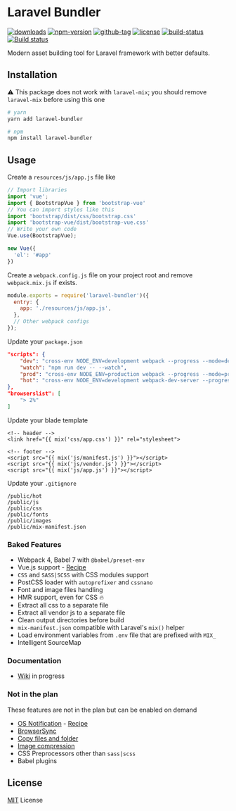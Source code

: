 # Laravel Bundler

[![downloads](https://badgen.net/npm/dt/laravel-bundler)](http://npm-stats.com/~packages/laravel-bundler)
[![npm-version](https://badgen.net/npm/v/laravel-bundler)](https://www.npmjs.com/package/laravel-bundler)
[![github-tag](https://badgen.net/github/tag/ankurk91/laravel-bundler)](https://github.com/ankurk91/laravel-bundler/)
[![license](https://badgen.net/github/license/ankurk91/laravel-bundler)](https://yarnpkg.com/en/package/laravel-bundler)
[![build-status](https://travis-ci.com/ankurk91/laravel-bundler.svg?branch=master)](https://travis-ci.com/ankurk91/laravel-bundler)
[![Build status](https://ci.appveyor.com/api/projects/status/f5v3uv63d53tyu1u/branch/master?svg=true)](https://ci.appveyor.com/project/ankurk91/laravel-bundler/branch/master)

Modern asset building tool for Laravel framework with better defaults.

## Installation
:warning: This package does not work with `laravel-mix`; you should remove `laravel-mix` before using this one
```bash
# yarn
yarn add laravel-bundler

# npm
npm install laravel-bundler 
```

## Usage
Create a `resources/js/app.js` file like
```js
// Import libraries
import 'vue';
import { BootstrapVue } from 'bootstrap-vue'
// You can import styles like this
import 'bootstrap/dist/css/bootstrap.css'
import 'bootstrap-vue/dist/bootstrap-vue.css'
// Write your own code
Vue.use(BootstrapVue);

new Vue({
  'el': '#app'
})
```
Create a `webpack.config.js` file on your project root and remove `webpack.mix.js` if exists.
```js
module.exports = require('laravel-bundler')({
  entry: {
    app: './resources/js/app.js',
  },
  // Other webpack configs
});
```
Update your `package.json`
```json
"scripts": {
    "dev": "cross-env NODE_ENV=development webpack --progress --mode=development",
    "watch": "npm run dev -- --watch",
    "prod": "cross-env NODE_ENV=production webpack --progress --mode=production",
    "hot": "cross-env NODE_ENV=development webpack-dev-server --progress --hot"
},
"browserslist": [
    "> 2%"
]  
```
Update your blade template
```blade
<!-- header -->
<link href="{{ mix('css/app.css') }}" rel="stylesheet">

<!-- footer -->
<script src="{{ mix('js/manifest.js') }}"></script>
<script src="{{ mix('js/vendor.js') }}"></script>
<script src="{{ mix('js/app.js') }}"></script>
```
Update your `.gitignore`
```git exclude
/public/hot
/public/js
/public/css
/public/fonts
/public/images
/public/mix-manifest.json
```

### Baked Features
* Webpack 4, Babel 7 with `@babel/preset-env`
* Vue.js support - [Recipe](https://github.com/ankurk91/laravel-bundler/wiki/Vue.js-Recipe)
* `CSS` and `SASS|SCSS` with CSS modules support
* PostCSS loader with `autoprefixer` and `cssnano`
* Font and image files handling
* HMR support, even for CSS :fire:
* Extract all css to a separate file 
* Extract all vendor js to a separate file 
* Clean output directories before build
* `mix-manifest.json` compatible with Laravel's `mix()` helper
* Load environment variables from `.env` file that are prefixed with `MIX_`
* Intelligent SourceMap 

### Documentation
* [Wiki](https://github.com/ankurk91/laravel-bundler/wiki) in progress

### Not in the plan
These features are not in the plan but can be enabled on demand
* [OS Notification](https://github.com/Turbo87/webpack-notifier) - [Recipe](https://github.com/ankurk91/laravel-bundler/wiki/OS-Notification-Recipe)
* [BrowserSync](https://github.com/Va1/browser-sync-webpack-plugin) 
* [Copy files and folder](https://github.com/webpack-contrib/copy-webpack-plugin)
* [Image compression](https://github.com/vanwagonet/img-loader)
* CSS Preprocessors other than `sass|scss`
* Babel plugins

## License
[MIT](LICENSE.txt) License
